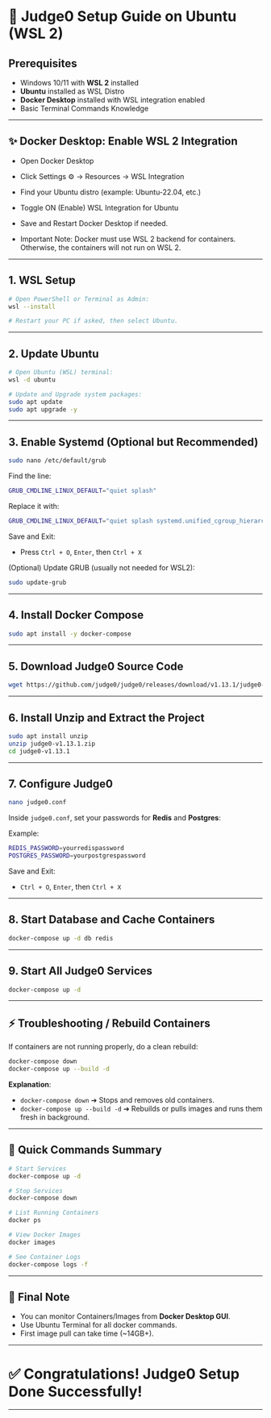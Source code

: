 # 🚀 Judge0 Setup Guide on Ubuntu (WSL 2)

## Prerequisites

- Windows 10/11 with **WSL 2** installed
- **Ubuntu** installed as WSL Distro
- **Docker Desktop** installed with WSL integration enabled
- Basic Terminal Commands Knowledge

---

## ✨ Docker Desktop: Enable WSL 2 Integration
- Open Docker Desktop

- Click Settings ⚙️ → Resources → WSL Integration

- Find your Ubuntu distro (example: Ubuntu-22.04, etc.)

- Toggle ON (Enable) WSL Integration for Ubuntu

- Save and Restart Docker Desktop if needed.

- Important Note:
Docker must use WSL 2 backend for containers.
Otherwise, the containers will not run on WSL 2.

---

## 1. WSL Setup

```bash
# Open PowerShell or Terminal as Admin:
wsl --install

# Restart your PC if asked, then select Ubuntu.
```

---

## 2. Update Ubuntu

```bash
# Open Ubuntu (WSL) terminal:
wsl -d ubuntu

# Update and Upgrade system packages:
sudo apt update
sudo apt upgrade -y
```

---

## 3. Enable Systemd (Optional but Recommended)

```bash
sudo nano /etc/default/grub
```

Find the line:

```bash
GRUB_CMDLINE_LINUX_DEFAULT="quiet splash"
```

Replace it with:

```bash
GRUB_CMDLINE_LINUX_DEFAULT="quiet splash systemd.unified_cgroup_hierarchy=1"
```

Save and Exit:
- Press `Ctrl + O`, `Enter`, then `Ctrl + X`

(Optional) Update GRUB (usually not needed for WSL2):

```bash
sudo update-grub
```

---

## 4. Install Docker Compose

```bash
sudo apt install -y docker-compose
```

---

## 5. Download Judge0 Source Code

```bash
wget https://github.com/judge0/judge0/releases/download/v1.13.1/judge0-v1.13.1.zip
```

---

## 6. Install Unzip and Extract the Project

```bash
sudo apt install unzip
unzip judge0-v1.13.1.zip
cd judge0-v1.13.1
```

---

## 7. Configure Judge0

```bash
nano judge0.conf
```

Inside `judge0.conf`, set your passwords for **Redis** and **Postgres**:

Example:

```bash
REDIS_PASSWORD=yourredispassword
POSTGRES_PASSWORD=yourpostgrespassword
```

Save and Exit:
- `Ctrl + O`, `Enter`, then `Ctrl + X`

---

## 8. Start Database and Cache Containers

```bash
docker-compose up -d db redis
```

---

## 9. Start All Judge0 Services

```bash
docker-compose up -d
```

---

## ⚡ Troubleshooting / Rebuild Containers

If containers are not running properly, do a clean rebuild:

```bash
docker-compose down
docker-compose up --build -d
```

**Explanation**:
- `docker-compose down` ➔ Stops and removes old containers.
- `docker-compose up --build -d` ➔ Rebuilds or pulls images and runs them fresh in background.

---

## 🧐 Quick Commands Summary

```bash
# Start Services
docker-compose up -d

# Stop Services
docker-compose down

# List Running Containers
docker ps

# View Docker Images
docker images

# See Container Logs
docker-compose logs -f
```

---

## 🌟 Final Note

- You can monitor Containers/Images from **Docker Desktop GUI**.
- Use Ubuntu Terminal for all docker commands.
- First image pull can take time (~14GB+).

---

# ✅ Congratulations! Judge0 Setup Done Successfully!

---



